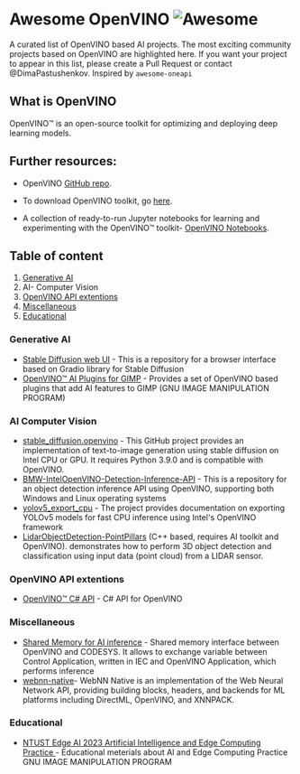 # Awesome OpenVINO ![Awesome](https://cdn.rawgit.com/sindresorhus/awesome/d7305f38d29fed78fa85652e3a63e154dd8e8829/media/badge.svg)

A curated list of OpenVINO based AI projects. The most exciting community projects based on OpenVINO are highlighted here. If you want your project to appear in this list, please create a Pull Request or contact @DimaPastushenkov. 
Inspired by `awesome-oneapi`

## What is OpenVINO 
OpenVINO™ is an open-source toolkit for optimizing and deploying deep learning models.

## Further resources:

* OpenVINO [GitHub repo](https://github.com/openvinotoolkit/openvino).

* To download OpenVINO toolkit, go [here](https://www.intel.com/content/www/us/en/developer/tools/openvino-toolkit/overview.html).

* A collection of ready-to-run Jupyter notebooks for learning and experimenting with the OpenVINO™ toolkit- [OpenVINO Notebooks](https://github.com/openvinotoolkit/openvino_notebooks).

## Table of content 
1. [Generative AI](#Generative-AI)
2. AI- Computer Vision
3. [OpenVINO API extentions](#OpenVINO-API-extentions)
4. [Miscellaneous](#Miscellaneous)
5. [Educational](#Educational)


### Generative AI 
* [Stable Diffusion web UI](https://github.com/AUTOMATIC1111/stable-diffusion-webui) - This is a repository for a browser interface based on Gradio library for Stable Diffusion
* [OpenVINO™ AI Plugins for GIMP](https://github.com/intel/openvino-ai-plugins-gimp) - Provides a set of OpenVINO based plugins that add AI features to GIMP (GNU IMAGE
MANIPULATION PROGRAM)

### AI Computer Vision
* [stable_diffusion.openvino](https://github.com/bes-dev/stable_diffusion.openvino) - This GitHub project provides an implementation of text-to-image generation using stable diffusion on Intel CPU or GPU. It requires Python 3.9.0 and is compatible with OpenVINO.
* [BMW-IntelOpenVINO-Detection-Inference-API](https://github.com/BMW-InnovationLab/BMW-IntelOpenVINO-Detection-Inference-API) - This is a repository for an object detection inference API using OpenVINO, supporting both Windows and Linux operating systems
* [yolov5_export_cpu](https://github.com/SamSamhuns/yolov5_export_cpu) - The project provides documentation on exporting YOLOv5 models for fast CPU inference using Intel's OpenVINO framework
* [LidarObjectDetection-PointPillars](https://github.com/oneapi-src/oneAPI-samples/tree/master/AI-and-Analytics/End-to-end-Workloads/LidarObjectDetection-PointPillars) (C++ based, requires AI toolkit and OpenVINO). demonstrates how to perform 3D object detection and classification using input data (point cloud) from a LIDAR sensor.

  
### OpenVINO API extentions
* [OpenVINO™ C# API](https://github.com/guojin-yan/OpenVINO-CSharp-API) - C# API for OpenVINO

### Miscellaneous
* [Shared Memory for AI inference](https://github.com/aiblockly/aixbroad_code_example) - Shared memory interface between OpenVINO and CODESYS. It allows to exchange variable between Control Application, written in IEC and OpenVINO Application, which performs inference
* [webnn-native](https://github.com/webmachinelearning/webnn-native)- WebNN Native is an implementation of the Web Neural Network API, providing building blocks, headers, and backends for ML platforms including DirectML, OpenVINO, and XNNPACK.

### Educational
* [NTUST Edge AI 2023 Artificial Intelligence and Edge Computing Practice ](https://github.com/aiblockly/aixbroad_code_example) - Educational meterials about AI and Edge Computing Practice GNU IMAGE
MANIPULATION PROGRAM

